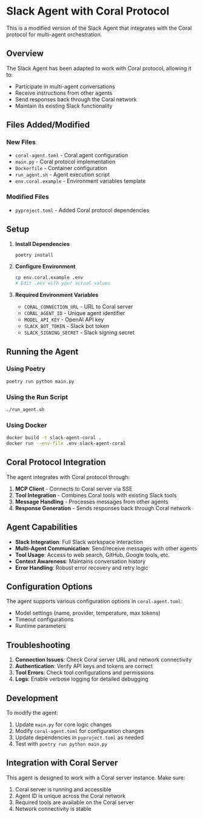 # Slack Agent with Coral Protocol

This is a modified version of the Slack Agent that integrates with the Coral protocol for multi-agent orchestration.

## Overview

The Slack Agent has been adapted to work with Coral protocol, allowing it to:
- Participate in multi-agent conversations
- Receive instructions from other agents
- Send responses back through the Coral network
- Maintain its existing Slack functionality

## Files Added/Modified

### New Files
- `coral-agent.toml` - Coral agent configuration
- `main.py` - Coral protocol implementation
- `Dockerfile` - Container configuration
- `run_agent.sh` - Agent execution script
- `env.coral.example` - Environment variables template

### Modified Files
- `pyproject.toml` - Added Coral protocol dependencies

## Setup

1. **Install Dependencies**
   ```bash
   poetry install
   ```

2. **Configure Environment**
   ```bash
   cp env.coral.example .env
   # Edit .env with your actual values
   ```

3. **Required Environment Variables**
   - `CORAL_CONNECTION_URL` - URL to Coral server
   - `CORAL_AGENT_ID` - Unique agent identifier
   - `MODEL_API_KEY` - OpenAI API key
   - `SLACK_BOT_TOKEN` - Slack bot token
   - `SLACK_SIGNING_SECRET` - Slack signing secret

## Running the Agent

### Using Poetry
```bash
poetry run python main.py
```

### Using the Run Script
```bash
./run_agent.sh
```

### Using Docker
```bash
docker build -t slack-agent-coral .
docker run --env-file .env slack-agent-coral
```

## Coral Protocol Integration

The agent integrates with Coral protocol through:

1. **MCP Client** - Connects to Coral server via SSE
2. **Tool Integration** - Combines Coral tools with existing Slack tools
3. **Message Handling** - Processes messages from other agents
4. **Response Generation** - Sends responses back through Coral network

## Agent Capabilities

- **Slack Integration**: Full Slack workspace interaction
- **Multi-Agent Communication**: Send/receive messages with other agents
- **Tool Usage**: Access to web search, GitHub, Google tools, etc.
- **Context Awareness**: Maintains conversation history
- **Error Handling**: Robust error recovery and retry logic

## Configuration Options

The agent supports various configuration options in `coral-agent.toml`:

- Model settings (name, provider, temperature, max tokens)
- Timeout configurations
- Runtime parameters

## Troubleshooting

1. **Connection Issues**: Check Coral server URL and network connectivity
2. **Authentication**: Verify API keys and tokens are correct
3. **Tool Errors**: Check tool configurations and permissions
4. **Logs**: Enable verbose logging for detailed debugging

## Development

To modify the agent:

1. Update `main.py` for core logic changes
2. Modify `coral-agent.toml` for configuration changes
3. Update dependencies in `pyproject.toml` as needed
4. Test with `poetry run python main.py`

## Integration with Coral Server

This agent is designed to work with a Coral server instance. Make sure:

1. Coral server is running and accessible
2. Agent ID is unique across the Coral network
3. Required tools are available on the Coral server
4. Network connectivity is stable

